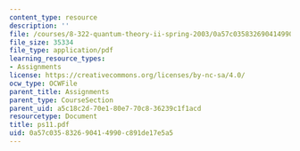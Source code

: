 ```yaml
---
content_type: resource
description: ''
file: /courses/8-322-quantum-theory-ii-spring-2003/0a57c035832690414990c891de17e5a5_ps11.pdf
file_size: 35334
file_type: application/pdf
learning_resource_types:
- Assignments
license: https://creativecommons.org/licenses/by-nc-sa/4.0/
ocw_type: OCWFile
parent_title: Assignments
parent_type: CourseSection
parent_uid: a5c18c2d-70e1-80e7-70c8-36239c1f1acd
resourcetype: Document
title: ps11.pdf
uid: 0a57c035-8326-9041-4990-c891de17e5a5
---
```

